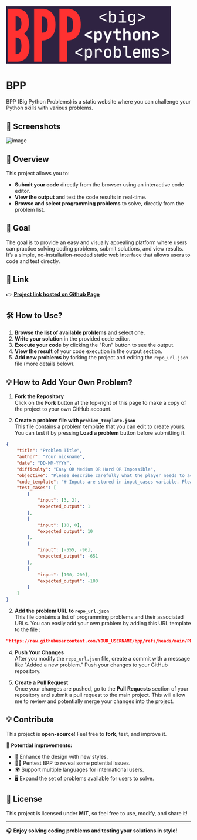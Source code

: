 <img src="https://github.com/0adri3n/bpp/blob/master/src/img/logo.PNG?raw=true" width=450></img>

# BPP

BPP (Big Python Problems) is a static website where you can challenge your Python skills with various problems.

## 📸 Screenshots


![image](https://github.com/user-attachments/assets/sample2.png)

## 🚀 Overview

This project allows you to:

- **Submit your code** directly from the browser using an interactive code editor.
- **View the output** and test the code results in real-time.
- **Browse and select programming problems** to solve, directly from the problem list.

## 🎯 Goal

The goal is to provide an easy and visually appealing platform where users can practice solving coding problems, submit solutions, and view results. It’s a simple, no-installation-needed static web interface that allows users to code and test directly.

## 🔗 Link

👉 **[Project link hosted on Github Page](https://0adri3n.github.io/bpp/)**  

## 🛠️ How to Use?

1. **Browse the list of available problems** and select one.
2. **Write your solution** in the provided code editor.
3. **Execute your code** by clicking the "Run" button to see the output.
4. **View the result** of your code execution in the output section.
5. **Add new problems** by forking the project and editing the `repo_url.json` file (more details below).

## 💡 How to Add Your Own Problem?

1. **Fork the Repository**  
   Click on the **Fork** button at the top-right of this page to make a copy of the project to your own GitHub account.

2. **Create a problem file with `problem_template.json`**  
   This file contains a problem template that you can edit to create yours. You can test it by pressing **Load a problem** button before submitting it.

```json
{
    "title": "Problem Title",
    "author": "Your nickname",
    "date": "DD-MM-YYYY",
    "difficulty": "Easy OR Medium OR Hard OR Impossible",
    "objective": "Please describe carefully what the player needs to achieve to succeed.",
    "code_template": "# Inputs are stored in input_cases variable. Please use them.\n# You can write some base code here to help the player.\nprint(input_cases)",
    "test_cases": [
        {
            "input": [3, 2],
            "expected_output": 1
        },
        {
            "input": [10, 0],
            "expected_output": 10
        },
        {
            "input": [-555, -96],
            "expected_output": -651
        },
        {
            "input": [100, 200],
            "expected_output": -100
        }
    ]
}
```

2. **Add the problem URL to `repo_url.json`**  
   This file contains a list of programming problems and their associated URLs. You can easily add your own problem by adding this URL template to the file :
   
```json
"https://raw.githubusercontent.com/YOUR_USERNAME/bpp/refs/heads/main/PROBLEM_FILE_NAME.json"
```

4. **Push Your Changes**  
   After you modify the `repo_url.json` file, create a commit with a message like "Added a new problem." Push your changes to your GitHub repository.

5. **Create a Pull Request**  
   Once your changes are pushed, go to the **Pull Requests** section of your repository and submit a pull request to the main project. This will allow me to review and potentially merge your changes into the project.

## 💡 Contribute

This project is **open-source**! Feel free to **fork**, test, and improve it.

📌 **Potential improvements:**

- 🎨 Enhance the design with new styles.
- 🐱‍💻 Pentest BPP to reveal some potential issues.
- 🌍 Support multiple languages for international users.
- 🖥️ Expand the set of problems available for users to solve.

## 📜 License

This project is licensed under **MIT**, so feel free to use, modify, and share it!

---

🎧 **Enjoy solving coding problems and testing your solutions in style!**  
